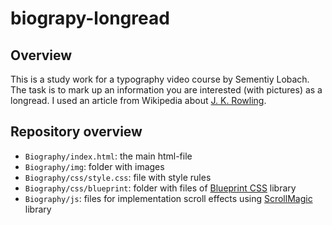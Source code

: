 # biograpy-longread

## Overview

This is a study work for a typography video course by Sementiy Lobach. The task is to mark up an information you are interested (with pictures) as a longread. I used an article from Wikipedia about [J. K. Rowling].

## Repository overview

* `Biography/index.html`: the main html-file
* `Biography/img`: folder with images
* `Biography/css/style.css`: file with style rules
* `Biography/css/blueprint`: folder with files of [Blueprint CSS] library
* `Biography/js`: files for implementation scroll effects using [ScrollMagic] library

[J. K. Rowling]:https://ru.wikipedia.org/wiki/%D0%A0%D0%BE%D1%83%D0%BB%D0%B8%D0%BD%D0%B3,_%D0%94%D0%B6%D0%BE%D0%B0%D0%BD
[Blueprint CSS]:https://blueprintcss.io/
[ScrollMagic]:https://github.com/janpaepke/ScrollMagic